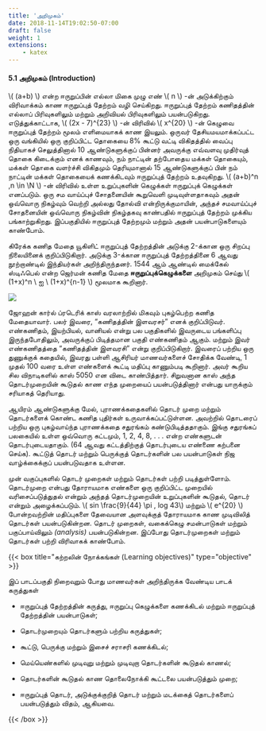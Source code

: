 ```yaml
---
title: 'அறிமுகம்'
date: 2018-11-14T19:02:50-07:00
draft: false
weight: 1
extensions:
    - katex
---
```



#### 5.1 அறிமுகம் (Introduction)

\\( (a+b) \\) என்ற ஈருறுப்பின் எல்லா மிகை முழு எண் \\( n \\) -ன் அடுக்கிற்கும் விரிவாக்கம் காண
ஈருறுப்புத் தேற்றம் வழி செய்கிறது. ஈருறுப்புத் தேற்றம் கணிதத்தின் எல்லாப் பிரிவுகளிலும் மற்றும்
அறிவியல் பிரிவுகளிலும் பயன்படுகிறது. எடுத்துக்காட்டாக, \\( (2x - 7)^{23} \\) -ன் விரிவில் \\( x^{20} \\) -ன் கெழுவை
ஈருறுப்புத் தேற்றம் மூலம் எளிமையாகக் காண இயலும். ஒருவர் தேசியமயமாக்கப்பட்ட ஒரு வங்கியில்
ஒரு குறிப்பிட்ட தொகையை 8% கூட்டு வட்டி விகிதத்தில் வைப்பு நிதியாகச் செலுத்தினால்
10 ஆண்டுகளுக்குப் பின்னர் அவருக்கு எவ்வளவு முதிர்வுத் தொகை கிடைக்கும் எனக் காணவும், நம்
நாட்டின் தற்போதைய மக்கள் தொகையும், மக்கள் தொகை வளர்ச்சி விகிதமும் தெரியுமானால்
15 ஆண்டுகளுக்குப் பின் நம் நாட்டின் மக்கள் தொகையைக் கணக்கிடவும் ஈருறுப்புத் தேற்றம்
உதவுகிறது. \\( (a+b)^n ,n \in \N \\) -ன் விரிவில் உள்ள உறுப்புகளின் கெழுக்கள் ஈருறுப்புக் கெழுக்கள்
எனப்படும். ஒரு சம வாய்ப்புச் சோதனையின் கூறுவெளி முடிவுள்ளதாகவும் அதன் ஒவ்வொரு நிகழ்வும்
வெற்றி அல்லது தோல்வி என்றிருக்குமாயின், அந்தச் சமவாய்ப்புச் சோதனையின் ஒவ்வொரு நிகழ்வின்
நிகழ்தகவு காண்பதில் ஈருறுப்புத் தேற்றம் முக்கிய பங்காற்றுகிறது. இப்பகுதியில் ஈருறுப்புத் தேற்றமும்
மற்றும் அதன் பயன்பாடுகளையும் காண்போம்.



கிரேக்க கணித மேதை யூகிளிட் ஈருறுப்புத் தேற்றத்தின் அடுக்கு 2-க்கான
ஒரு சிறப்பு நிலையினைக் குறிப்பிடுகிறார். அடுக்கு 3-க்கான ஈருறுப்புத்
தேற்றத்தினை 6 ஆவது நூற்றாண்டில் இந்தியர்கள் அறிந்திருந்தனர். 1544 ஆம்
ஆண்டில் மைக்கேல் ஸ்டிஃபெல் என்ற ஜெர்மன் கணித மேதை **ஈருறுப்புக்கெழுக்களை** அறிமுகம் செய்து  \\( (1+x)^n \ ஐ \ (1+x)^{n-1} \\)    மூலமாக கூறினார்.


![](/books/maths/part-1/binomial/pic1.png)



ஜோஹன் கார்ல் ப்ரடெரிக் காஸ் வரலாற்றில் மிகவும் புகழ்பெற்ற கணித
மேதையாவார். பலர் இவரை, “கணிதத்தின் இளவரசர்” எனக் குறிப்பிடுவர்.
எண்கணிதம், இயற்பியல், வானியல் என்று பல பகுதிகளில் இவருடைய
பங்களிப்பு இருந்தபோதிலும், அவருக்குப் பிடித்தமான பகுதி எண்கணிதம் ஆகும்.
மற்றும் இவர் எண்கணிதத்தை “கணிதத்தின் இளவரசி” என்று குறிப்பிடுகிறார்.
இவரைப் பற்றிய ஒரு துணுக்குக் கதையில், இவரது பள்ளி ஆசிரியர் மாணவர்களைச் சோதிக்க
வேண்டி, 1 முதல் 100 வரை உள்ள எண்களைக் கூட்டி மதிப்பு காணும்படி கூறினார். அவர் கூறிய
சில விநாடிகளில் காஸ் 5050 என விடை காண்பித்தார். சிறுவனான காஸ் அந்த தொடர்முறையின்
கூடுதல் காண எந்த முறையைப் பயன்படுத்தினார் என்பது யாருக்கும் சரியாகத் தெரியாது.

ஆயிரம் ஆண்டுகளுக்கு மேல், புராணக்கதைகளில் தொடர் முறை மற்றும் தொடர்களைக்
கொண்ட கணித புதிர்கள் உருவாக்கப்பட்டுள்ளன. அவற்றில் தொடரைப் பற்றிய ஒரு புகழ்வாய்ந்த
புராணக்கதை சதுரங்கம் கண்டுபிடித்ததாகும். இங்கு சதுரங்கப் பலகையில் உள்ள ஒவ்வொரு
கட்டமும், 1, 2, 4, 8, . . . என்ற எண்களுடன் தொடர்புடையதாகும். (64 ஆவது கட்டத்திற்குத்
தொடர்புடைய எண்ணை கற்பனை செய்க). கூட்டுத் தொடர் மற்றும் பெருக்குத் தொடர்களின் பல
பயன்பாடுகள் நிஜ வாழ்க்கைக்குப் பயன்படுவதாக உள்ளன.

முன் வகுப்புகளில் தொடர் முறைகள் மற்றும் தொடர்கள் பற்றி படித்துள்ளோம். தொடர்முறை
என்பது தோராயமாக எண்களை ஒரு குறிப்பிட்ட முறையில் வரிசைப்படுத்துதல் என்றும் அந்தத்
தொடர்முறையின் உறுப்புகளின் கூடுதல், தொடர் என்றும் அழைக்கப்படும். \\( sin \frac{9}{44} \pi , log 43\\) மற்றும்
\\( e^{20} \\) போன்றவற்றின் மதிப்புகளை தேவையான அளவுக்குத் தோராயமாக காண முடிவிலித் தொடர்கள்
பயன்படுகின்றன. தொடர் முறைகள், வகைக்கெழு சமன்பாடுகள் மற்றும் பகுப்பாய்விலும் *(analysis)*
பயன்படுகின்றன. இப்போது தொடர்முறைகள் மற்றும் தொடர்கள் பற்றி விரிவாகக் காண்போம்.


{{< box title="கற்றலின் நோக்கங்கள் (Learning objectives)" type="objective" >}}

இப் பாடப்பகுதி நிறைவுறும் போது மாணவர்கள் அறிந்திருக்க வேண்டிய பாடக் கருத்துகள்

- ஈருறுப்புத் தேற்றத்தின் கருத்து, ஈருறுப்பு கெழுக்களை கணக்கிடல் மற்றும் ஈருறுப்புத்
தேற்றத்தின் பயன்பாடுகள்;

- தொடர்முறையும் தொடர்களும் பற்றிய கருத்துகள்;

- கூட்டு, பெருக்கு மற்றும் இசைச் சராசரி கணக்கிடல்;

- மெய்யெண்களில் முடிவுறு மற்றும் முடிவுறா தொடர்களின் கூடுதல் காணல்;

- தொடர்களின் கூடுதல் காண தொலைநோக்கி கூட்டலை பயன்படுத்தும் முறை;

- ஈருறுப்புத் தொடர், அடுக்குக்குறித் தொடர் மற்றும் மடக்கைத் தொடர்களைப் பயன்படுத்தும்
விதம், ஆகியவை.

{{< /box >}}









